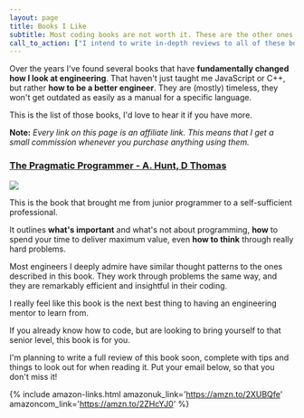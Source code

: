 ```yaml
---
layout: page
title: Books I Like
subtitle: Most coding books are not worth it. These are the other ones.
call_to_action: ["I intend to write in-depth reviews to all of these books soon.", "Get notified when that happens!"]
---
```


Over the years I've found several books that have **fundamentally changed how I look at engineering**. That haven't just taught me JavaScript or C++, but rather **how to be a better engineer**. They are (mostly) timeless, they won't get outdated as easily as a manual for a specific language.

This is the list of those books, I'd love to hear it if you have more.

**Note:** _Every link on this page is an affiliate link. This means that I get a small commission whenever you purchase anything using them._

### [The Pragmatic Programmer - A. Hunt, D Thomas](https://amzn.to/2XUBQfe)

<a href="https://www.amazon.co.uk/gp/product/020161622X/ref=as_li_ss_il?pf_rd_r=SA6R8FZ6QXXT0RWZKWN4&pf_rd_p=e632fea2-678f-4848-9a97-bcecda59cb4e&linkCode=li3&tag=blorentestore-21&linkId=5bef0f4b7c16d6117aabc623176539f0&language=en_GB" target="_blank"><img border="0" src="//ws-eu.amazon-adsystem.com/widgets/q?_encoding=UTF8&ASIN=020161622X&Format=_SL250_&ID=AsinImage&MarketPlace=GB&ServiceVersion=20070822&WS=1&tag=blorentestore-21&language=en_GB" ></a><img src="https://ir-uk.amazon-adsystem.com/e/ir?t=blorentestore-21&language=en_GB&l=li3&o=2&a=020161622X" width="1" height="1" border="0" alt="" style="border:none !important; margin:0px !important;" />

This is the book that brought me from junior programmer to a self-sufficient professional.

It outlines **what's important** and what's not about programming, **how** to spend your time to deliver maximum value, even **how to think** through really hard problems.

Most engineers I deeply admire have similar thought patterns to the ones described in this book. They work through problems the same way, and they are remarkably efficient and insightful in their coding.

I really feel like this book is the next best thing to having an engineering mentor to learn from.

If you already know how to code, but are looking to bring yourself to that senior level, this book is for you.

I'm planning to write a full review of this book soon, complete with tips and things to look out for when reading it. Put your email below, so that you don't miss it!

{% include amazon-links.html amazonuk_link='https://amzn.to/2XUBQfe' amazoncom_link='https://amzn.to/2ZHcYJ0' %}